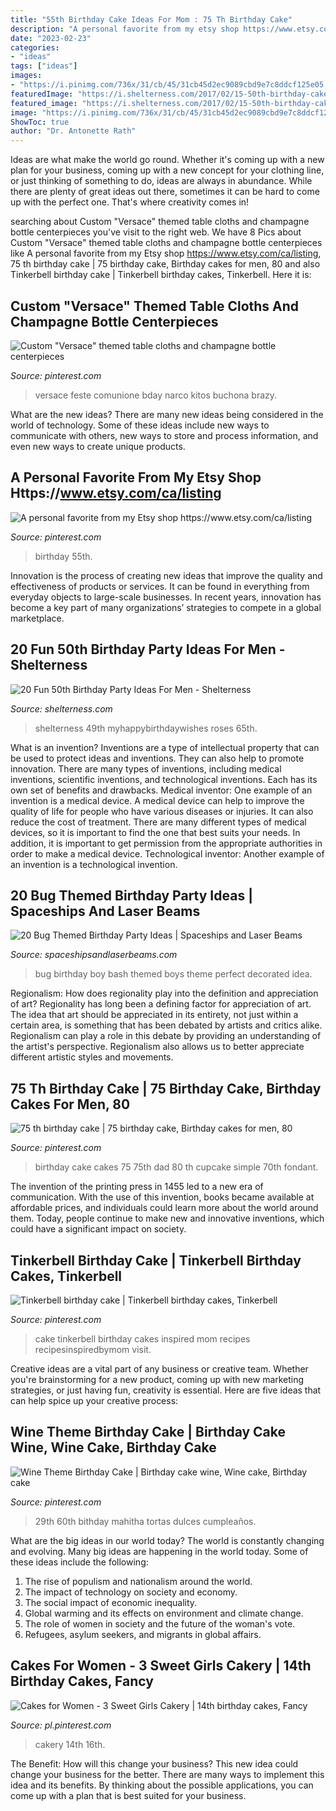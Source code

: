 ```yaml
---
title: "55th Birthday Cake Ideas For Mom : 75 Th Birthday Cake"
description: "A personal favorite from my etsy shop https://www.etsy.com/ca/listing"
date: "2023-02-23"
categories:
- "ideas"
tags: ["ideas"]
images:
- "https://i.pinimg.com/736x/31/cb/45/31cb45d2ec9089cbd9e7c8ddcf125e05.jpg"
featuredImage: "https://i.shelterness.com/2017/02/15-50th-birthday-cake-vintage-dude-for-a-man.jpg"
featured_image: "https://i.shelterness.com/2017/02/15-50th-birthday-cake-vintage-dude-for-a-man.jpg"
image: "https://i.pinimg.com/736x/31/cb/45/31cb45d2ec9089cbd9e7c8ddcf125e05.jpg"
ShowToc: true
author: "Dr. Antonette Rath"
---
```



Ideas are what make the world go round. Whether it's coming up with a new plan for your business, coming up with a new concept for your clothing line, or just thinking of something to do, ideas are always in abundance. While there are plenty of great ideas out there, sometimes it can be hard to come up with the perfect one. That's where creativity comes in!

	

		
searching about Custom &quot;Versace&quot; themed table cloths and champagne bottle centerpieces you've visit to the right web. We have 8 Pics about Custom &quot;Versace&quot; themed table cloths and champagne bottle centerpieces like A personal favorite from my Etsy shop https://www.etsy.com/ca/listing, 75 th birthday cake | 75 birthday cake, Birthday cakes for men, 80 and also Tinkerbell birthday cake | Tinkerbell birthday cakes, Tinkerbell. Here it is:
		
    
## Custom &quot;Versace&quot; Themed Table Cloths And Champagne Bottle Centerpieces

<img loading=lazy src="https://i.pinimg.com/736x/b0/4e/12/b04e123d85ed733108ac7f689d51d7a0.jpg" onerror="this.onerror=null;this.src='https://tse4.mm.bing.net/th?id=OIP.RnioFC_YJUuYbu2fh-lYDQHaMf&amp;pid=15.1';" alt="Custom &quot;Versace&quot; themed table cloths and champagne bottle centerpieces">

_Source: pinterest.com_

>versace feste comunione bday narco kitos buchona brazy. 

	

What are the new ideas?
There are many new ideas being considered in the world of technology. Some of these ideas include new ways to communicate with others, new ways to store and process information, and even new ways to create unique products.

    
## A Personal Favorite From My Etsy Shop Https://www.etsy.com/ca/listing

<img loading=lazy src="https://i.pinimg.com/736x/7d/ba/d6/7dbad6a2a336805c0ca69c058df0522b.jpg" onerror="this.onerror=null;this.src='https://tse2.mm.bing.net/th?id=OIP.91A_FzkQNvOi4AU-vV3OegHaHa&amp;pid=15.1';" alt="A personal favorite from my Etsy shop https://www.etsy.com/ca/listing">

_Source: pinterest.com_

>birthday 55th. 

	

Innovation is the process of creating new ideas that improve the quality and effectiveness of products or services. It can be found in everything from everyday objects to large-scale businesses. In recent years, innovation has become a key part of many organizations’ strategies to compete in a global marketplace.

    
## 20 Fun 50th Birthday Party Ideas For Men - Shelterness

<img loading=lazy src="https://i.shelterness.com/2017/02/15-50th-birthday-cake-vintage-dude-for-a-man.jpg" onerror="this.onerror=null;this.src='https://tse4.mm.bing.net/th?id=OIP.vYP4U5uZzJqbsIBEFSXSXAHaJ4&amp;pid=15.1';" alt="20 Fun 50th Birthday Party Ideas For Men - Shelterness">

_Source: shelterness.com_

>shelterness 49th myhappybirthdaywishes roses 65th. 

	

What is an invention?
Inventions are a type of intellectual property that can be used to protect ideas and inventions. They can also help to promote innovation. There are many types of inventions, including medical inventions, scientific inventions, and technological inventions. Each has its own set of benefits and drawbacks.
Medical inventor: 
One example of an invention is a medical device. A medical device can help to improve the quality of life for people who have various diseases or injuries. It can also reduce the cost of treatment. 
There are many different types of medical devices, so it is important to find the one that best suits your needs. In addition, it is important to get permission from the appropriate authorities in order to make a medical device. 
Technological inventor: 
Another example of an invention is a technological invention.

    
## 20 Bug Themed Birthday Party Ideas | Spaceships And Laser Beams

<img loading=lazy src="http://spaceshipsandlaserbeams.com/wp-content/uploads/2014/05/Boys-Bug-Bash-Birthday-Party-Decoration-Ideas.jpg" onerror="this.onerror=null;this.src='https://tse1.mm.bing.net/th?id=OIP.1M_pn3jjrbnnw4XbK7djEwHaLG&amp;pid=15.1';" alt="20 Bug Themed Birthday Party Ideas | Spaceships and Laser Beams">

_Source: spaceshipsandlaserbeams.com_

>bug birthday boy bash themed boys theme perfect decorated idea. 

	

Regionalism: How does regionality play into the definition and appreciation of art?
Regionality has long been a defining factor for appreciation of art. The idea that art should be appreciated in its entirety, not just within a certain area, is something that has been debated by artists and critics alike. Regionalism can play a role in this debate by providing an understanding of the artist's perspective. Regionalism also allows us to better appreciate different artistic styles and movements.

    
## 75 Th Birthday Cake | 75 Birthday Cake, Birthday Cakes For Men, 80

<img loading=lazy src="https://i.pinimg.com/736x/cf/7b/ae/cf7bae0adb80c5c7e301f45c8b6a5299--th-birthday-party-ideas--birthday.jpg" onerror="this.onerror=null;this.src='https://tse3.mm.bing.net/th?id=OIP.kkmorIEDzavdUfL1DKLjQAHaJ4&amp;pid=15.1';" alt="75 th birthday cake | 75 birthday cake, Birthday cakes for men, 80">

_Source: pinterest.com_

>birthday cake cakes 75 75th dad 80 th cupcake simple 70th fondant. 

	

The invention of the printing press in 1455 led to a new era of communication. With the use of this invention, books became available at affordable prices, and individuals could learn more about the world around them. Today, people continue to make new and innovative inventions, which could have a significant impact on society.

    
## Tinkerbell Birthday Cake | Tinkerbell Birthday Cakes, Tinkerbell

<img loading=lazy src="https://i.pinimg.com/736x/31/cb/45/31cb45d2ec9089cbd9e7c8ddcf125e05.jpg" onerror="this.onerror=null;this.src='https://tse2.mm.bing.net/th?id=OIP.OaeJyKRHdtjwteof05H7HAHaLH&amp;pid=15.1';" alt="Tinkerbell birthday cake | Tinkerbell birthday cakes, Tinkerbell">

_Source: pinterest.com_

>cake tinkerbell birthday cakes inspired mom recipes recipesinspiredbymom visit. 

	

Creative ideas are a vital part of any business or creative team. Whether you're brainstorming for a new product, coming up with new marketing strategies, or just having fun, creativity is essential. Here are five ideas that can help spice up your creative process:

    
## Wine Theme Birthday Cake | Birthday Cake Wine, Wine Cake, Birthday Cake

<img loading=lazy src="https://i.pinimg.com/736x/56/67/30/5667300ebe9f12b5eabdc174d773ee6e.jpg" onerror="this.onerror=null;this.src='https://tse4.mm.bing.net/th?id=OIP.9seAIom_bE6rGhzkon5vXQHaJ3&amp;pid=15.1';" alt="Wine Theme Birthday Cake | Birthday cake wine, Wine cake, Birthday cake">

_Source: pinterest.com_

>29th 60th bithday mahitha tortas dulces cumpleaños. 

	

What are the big ideas in our world today?
The world is constantly changing and evolving. Many big ideas are happening in the world today. Some of these ideas include the following:
1. The rise of populism and nationalism around the world.
2. The impact of technology on society and economy.
3. The social impact of economic inequality. 
4. Global warming and its effects on environment and climate change. 
5. The role of women in society and the future of the woman's vote. 
6. Refugees, asylum seekers, and migrants in global affairs. 

    
## Cakes For Women - 3 Sweet Girls Cakery | 14th Birthday Cakes, Fancy

<img loading=lazy src="https://i.pinimg.com/736x/b3/0d/21/b30d2136cc9cdb680638e875fae2be92.jpg" onerror="this.onerror=null;this.src='https://tse4.mm.bing.net/th?id=OIP.qISifcJ9SKQUuHHspBnM0AHaLH&amp;pid=15.1';" alt="Cakes for Women - 3 Sweet Girls Cakery | 14th birthday cakes, Fancy">

_Source: pl.pinterest.com_

>cakery 14th 16th. 

	

The Benefit: How will this change your business?
This new idea could change your business for the better. There are many ways to implement this idea and its benefits. By thinking about the possible applications, you can come up with a plan that is best suited for your business.

